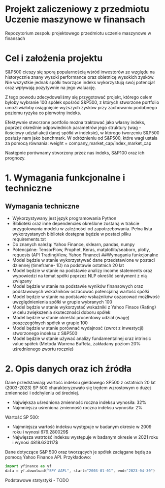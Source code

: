 # Projekt zaliczeniowy z przedmiotu Uczenie maszynowe w finansach
Repozytorium zespolu projektowego przedmiotu uczenie maszynowe w finansach 

# Cel i założenia projektu

S&P500 cieszy się sporą popularnością wśród inwestorów ze względu na historycznie znany wysoki performance oraz obietnicę wysokich zysków.
Nie wszystkie jednak spółki tworzące indeks wykorzystują swój potencjał oraz wpływają pozytywnie na jego waluację.

Z tego powodu zdecydowaliśmy się przygotować projekt, którego celem byłoby wybranie 100 spółek spośród S&P500, z których stworzone portfolio umożliwiałoby osiągnięcie wyższych zysków przy zachowaniu podobnego poziomu ryzyka co pierwotny indeks.

Efektywnie stworzone portfolio można traktować jako własny indeks, poprzez określnie odpowiednich parametrów jego struktury (wag - ilościowy udział akcji danej spółki w indeksie), w którego tworzeniu S&P500 posłuży nam jako benchmark. W odróżnieniu od S&P500, które wagi ustala za pomocą równania:
weight = company_market_cap/index_market_cap

Następnie porównamy stworzony przez nas indeks, S&P100 oraz ich prognozy.

# 1. Wymagania funkcjonalne i techniczne
## Wymagania techniczne
- Wykorzystywany jest język programowania Python
- Biblioteki oraz inne dependencies określone zostaną w trakcie przygotowania modelu w zależności od zapotrzebowania. Pełna lista wykorzystanych bibliotek dostępna będzie w postaci pliku requirements.txt
- Do znanych należą: Yahoo Finance, sklearn, pandas, numpy 
- Potencjalne: TensorFlow, Prophet, Keras, matplotlib/seaborn, plotly, requests (API TradingView, Yahoo Finance)
##Wymagania funkcjonalne
- Model będzie w stanie wykorzystywać dane przedstawione w postaci dziennej (timeframe- 1D) na podstawie ostatnich 20 lat
- Model będzie w stanie na podstawie analizy income statements oraz wypowiedzi na temat spółki poprzez NLP określić sentyment z nią związany
- Model będzie w stanie na podstawie wyników finansowych oraz podstawowych wskaźników oszacować potencjalną wartość spółki
- Model będzie w stanie na podstawie wskaźników oszacować możliwość uwzględnienienia spółki w grupie wybranych 100
- Model będzie w stanie wykorzystać wskażniki z Yahoo Finace (Rating) w celu zwiększenia skuteczności doboru spółek
- Model będzie w stanie określić procentowy udział (wagę) poszczegółnych spółek w grupie 100 
- Model będzie w stanie porównać wydajnosć (zwrot z inwestycji) stworzonego indeksu z S&P500
- Model będzie w stanie używać analizy fundamentalnej oraz intrinsic value spółek (Metoda Warrena Buffeta, zakładany poziom 20% uśrednionego zwortu rocznie)

# 2. Opis danych oraz ich źródła
Dane przedstawiają wartość indeksu giełdowego SP500 z ostatnich 20 lat (2003-2023)
SP 500 charakteryzowało się trędem wzrostowym o dużej zmienności i odchyleniu od średniej.

- Największa uśredniona zmienność roczna indeksu wynosiła: 32%
- Najmniejsza uśreniona zmienność roczna indeksu wynosiła: 2%

Wartość SP 500:
- Najmniejsza wartość indeksu występuje w badanym okresie w 2009 roku i wynosi 679.280029$
- Najwięsza watrtość indeksu występuje w badanym okresie w 2021 roku i wynosi 4818.620117$


Dane dotyczące S&P 500 oraz tworzących je spółek zaciągane będą za pomocą Yahoo Finance API.
Przykładowo:
```python
import yfinance as yf
data = yf.download("SPY AAPL", start="2003-01-01", end="2023-04-30")
```
Podstawowe statystyki - TODO
